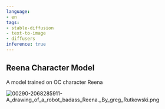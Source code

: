 ```yaml
---
language:
- en
tags:
- stable-diffusion
- text-to-image
- diffusers
inference: true
---
```

## Reena Character Model
A model trained on OC character Reena

![00290-2068285911-A_drawing_of_a_robot_badass_Reena._By_greg_Rutkowski.png](https://s3.amazonaws.com/moonup/production/uploads/1673719587816-635eafb49f24f6db0a1eafd1.png)
